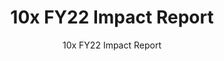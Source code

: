 ---
title: 10x FY22 Impact Report
subtitle: 10x FY22 Impact Report
year: 22
reportUrl: '/reports/_fy22-impact-report'
template: '1'

report_key: 'fy22'

navHeader: Happy reading.

excerpt: In FY22, 10x grew its cross-functional team to deliver new solutions for the American public. BEARS (Benefits Eligibility Awareness Resource Service), graduated from 10x and is now the benefits locator tool on USAGov. Our work on a government-wide notification service is now refined for launch. And much of our work supported key American Rescue Plan initiatives.

intro: For FY22, 10x’s cross-functional team delivered new solutions for the American public. BEARS, the Benefits Eligibility Awareness Resource Service, graduated from 10x and is now the benefits locator tool on USAGov.  Our work on a government-wide notification service is now being refined for launch. And much of our work supported key American Rescue Plan initiatives. Learn more about what we’ve done and how we are using innovation to improve people’s experience with government.

---